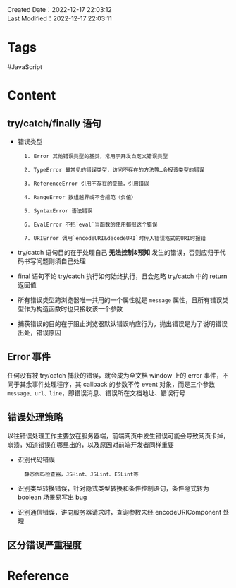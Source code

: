 Created Date：2022-12-17 22:03:12  
Last Modified：2022-12-17 22:03:11

# Tags

#JavaScript

# Content

## try/catch/finally 语句

- 错误类型
		
		1. Error 其他错误类型的基类，常用于开发自定义错误类型
				
		2. TypeError 最常见的错误类型，访问不存在的方法等…会报该类型的错误
				
		3. ReferenceError 引用不存在的变量，引用错误
				
		4. RangeError 数组越界或不合规范（负值）
				
		5. SyntaxError 语法错误
				
		6. EvalError 不把`eval`当函数的使用都报这个错误
				
		7. URIError 调用`encodeURI&decodeURI`时传入错误格式的URI时报错
				
- try/catch 语句目的在于处理自己 **无法控制&预知** 发生的错误，否则应归于代码书写问题则须自己处理
		
- final 语句不论 try/catch 执行如何始终执行，且会忽略 try/catch 中的 return 返回值
		
- 所有错误类型跨浏览器唯一共用的一个属性就是 `message` 属性，且所有错误类型作为构造函数时也只接收该一个参数
		
- 捕获错误的目的在于阻止浏览器默认错误响应行为，抛出错误是为了说明错误出处，错误原因

## Error 事件

任何没有被 try/catch 捕获的错误，就会成为全文档 window 上的 error 事件，不同于其余事件处理程序，其 callback 的参数不传 event 对象，而是三个参数 `message、url、line`，即错误消息、错误所在文档地址、错误行号

## 错误处理策略

以往错误处理工作主要放在服务器端，前端网页中发生错误可能会导致网页卡掉，崩溃，知道错误在哪里出的，以及原因对前端开发者同样重要

- 识别代码错误

		静态代码检查器，JSHint、JSLint、ESLint等

		
- 识别类型转换错误，针对隐式类型转换和条件控制语句，条件隐式转为 boolean 场景易写出 bug
		
- 识别通信错误，讲向服务器请求时，查询参数未经 encodeURIComponent 处理

## 区分错误严重程度

# Reference
